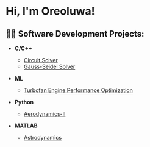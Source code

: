 <h1>Hi, I'm Oreoluwa! </h1>

<h2>👨‍💻 Software Development Projects:</h2>

- <b>C/C++</b>
  - [Circuit Solver](https://github.com/Ore-A/Circuit-Solver.git)
  - [Gauss-Seidel Solver](https://github.com/Ore-A/Gauss-Seidel-Calculator.git)

- <b>ML</b>
  - [Turbofan Engine Performance Optimization](https://github.com/Ore-A/HPC-Turbofan-ML.git)

- <b>Python</b>
  - [Aerodynamics-II](https://github.com/Ore-A/Aerodynamics-II.git)

- <b>MATLAB</b>
  - [Astrodynamics](https://github.com/Ore-A/Astrodynamics.git)

    
    
